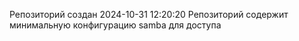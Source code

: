 Репозиторий создан 2024-10-31 12:20:20
Репозиторий содержит минимальную конфигурацию
samba для доступа 
 
